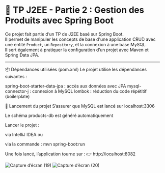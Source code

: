 # 🛒 TP J2EE - Partie 2 : Gestion des Produits avec Spring Boot

Ce projet fait partie d’un TP de J2EE basé sur Spring Boot.  
Il permet de manipuler les concepts de base d'une application CRUD avec une entité `Product`, un `Repository`, et la connexion à une base MySQL.  
Il sert également à pratiquer la configuration d’un projet avec Maven et Spring Data JPA.

---

📦 Dépendances utilisées (pom.xml)
Le projet utilise les dépendances suivantes :

spring-boot-starter-data-jpa : accès aux données avec JPA
mysql-connector-j : connexion à MySQL
lombok : réduction du code répétitif (boilerplate)

🚀 Lancement du projet
S’assurer que MySQL est lancé sur localhost:3306

Le schéma products-db est généré automatiquement

Lancer le projet :

via IntelliJ IDEA ou

via la commande : mvn spring-boot:run

Une fois lancé, l’application tourne sur :
👉 http://localhost:8082

![Capture d’écran (19)](https://github.com/user-attachments/assets/43b38a32-b062-4533-9d46-2a5d523a85ae)
![Capture d’écran (20)](https://github.com/user-attachments/assets/2bed492c-43f0-41d4-8cf6-bb59d93f5c73)




